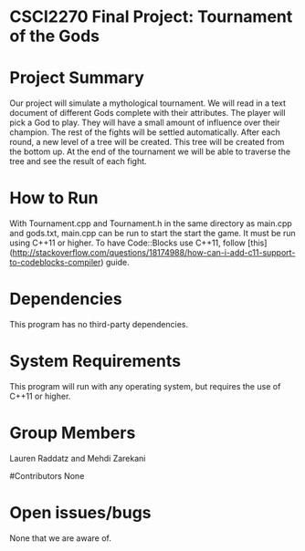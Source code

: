 # CSCI2270 Final Project: Tournament of the Gods

# Project Summary
Our project will simulate a mythological tournament. We will read in a text document of different Gods complete with their attributes. The player will pick a God to play. They will have a small amount of influence over their champion. The rest of the fights will be settled automatically. After each round, a new level of a tree will be created. This tree will be created from the bottom up. At the end of the tournament we will be able to traverse the tree and see the result of each fight.

# How to Run
With Tournament.cpp and Tournament.h in the same directory as main.cpp and gods.txt, main.cpp can be run to start the start the game. It must be run using C++11 or higher. To have Code::Blocks use C++11, follow [this] (http://stackoverflow.com/questions/18174988/how-can-i-add-c11-support-to-codeblocks-compiler) guide.

# Dependencies 
This program has no third-party dependencies.

# System Requirements
This program will run with any operating system, but requires the use of C++11 or higher.

# Group Members
Lauren Raddatz and Mehdi Zarekani

#Contributors
None

# Open issues/bugs
None that we are aware of.
